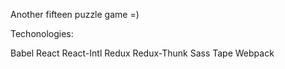 Another fifteen puzzle game =)

Techonologies:

Babel
React
React-Intl
Redux
Redux-Thunk
Sass
Tape
Webpack

